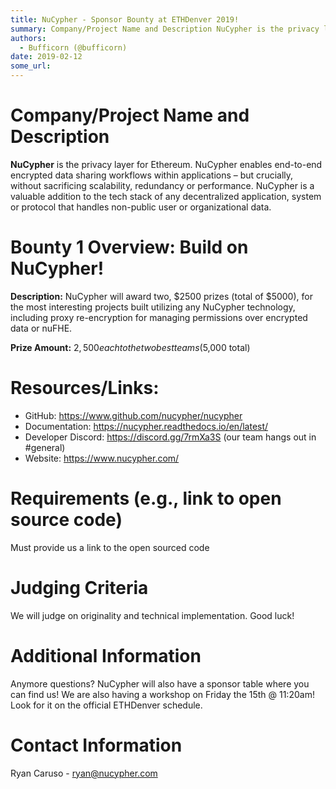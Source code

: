 ```yaml
---
title: NuCypher - Sponsor Bounty at ETHDenver 2019!
summary: Company/Project Name and Description NuCypher is the privacy layer for Ethereum. NuCypher enables end-to-end encrypted data sharing workflows within applications – but crucially, without sacrificing scalability, redundancy or performance. NuCypher is a valuable addition to the tech stack of any decentralized application, system or protocol that handles non-public user or organizational data. Bounty 1 Overview  Build on NuCypher! Description: NuCypher will award two, $2500 prizes (total of $5000)
authors:
  - Bufficorn (@bufficorn)
date: 2019-02-12
some_url: 
---
```


# Company/Project Name and Description

**NuCypher** is the privacy layer for Ethereum. NuCypher enables end-to-end encrypted data sharing workflows within applications – but crucially, without sacrificing scalability, redundancy or performance. NuCypher is a valuable addition to the tech stack of any decentralized application, system or protocol that handles non-public user or organizational data.

# Bounty 1 Overview: Build on NuCypher!

**Description:** NuCypher will award two, $2500 prizes (total of $5000), for the most interesting projects built utilizing any NuCypher technology, including proxy re-encryption for managing permissions over encrypted data or nuFHE.

**Prize Amount:** $2,500 each to the two best teams ($5,000 total)

# Resources/Links:
- GitHub: https://www.github.com/nucypher/nucypher
- Documentation: https://nucypher.readthedocs.io/en/latest/
- Developer Discord: https://discord.gg/7rmXa3S (our team hangs out in #general)
- Website: https://www.nucypher.com/

# Requirements (e.g., link to open source code)

Must provide us a link to the open sourced code

# Judging Criteria

We will judge on originality and technical implementation. Good luck!

# Additional Information

Anymore questions? NuCypher will also have a sponsor table where you can find us! We are also having a workshop on Friday the 15th @ 11:20am! Look for it on the official ETHDenver schedule. 

# Contact Information

Ryan Caruso - ryan@nucypher.com


